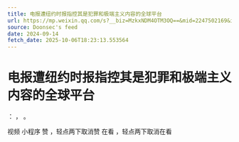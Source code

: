 ```yaml
---
title: 电报遭纽约时报指控其是犯罪和极端主义内容的全球平台
url: https://mp.weixin.qq.com/s?__biz=MzkxNDM4OTM3OQ==&mid=2247502169&idx=4&sn=6d41f4a0173a75bea86b14e2c0ef54f8
source: Doonsec's feed
date: 2024-09-14
fetch_date: 2025-10-06T18:23:13.553564
---
```


# 电报遭纽约时报指控其是犯罪和极端主义内容的全球平台

：
，
。

视频
小程序
赞
，轻点两下取消赞
在看
，轻点两下取消在看